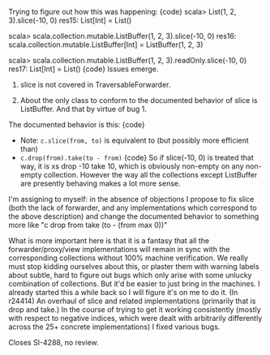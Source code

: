 Trying to figure out how this was happening:
{code}
scala> List(1, 2, 3).slice(-10, 0)
res15: List[Int] = List()

scala> scala.collection.mutable.ListBuffer(1, 2, 3).slice(-10, 0)
res16: scala.collection.mutable.ListBuffer[Int] = ListBuffer(1, 2, 3)

scala> scala.collection.mutable.ListBuffer(1, 2, 3).readOnly.slice(-10, 0)
res17: List[Int] = List()
{code}
Issues emerge.

1) slice is not covered in TraversableForwarder.

2) About the only class to conform to the documented behavior of slice is ListBuffer.  And that by virtue of bug 1.
 
The documented behavior is this:
{code}
*  Note: `c.slice(from, to)`  is equivalent to (but possibly more efficient than)
*  `c.drop(from).take(to - from)`
{code} 
So if slice(-10, 0) is treated that way, it is xs drop -10 take 10, which is
obviously non-empty on any non-empty collection.  However the way all the
collections except ListBuffer are presently behaving makes a lot more sense.

I'm assigning to myself: in the absence of objections I propose to fix slice
(both the lack of forwarder, and any implementations which correspond to the
above description) and change the documented behavior to something more like
"c drop from take (to - (from max 0))"

What is more important here is that it is a fantasy that all the forwarder/proxy/view implementations will remain in sync with the corresponding collections without 100% machine verification.  We really must stop kidding ourselves about this, or plaster them with warning labels about subtle, hard to figure out bugs which only arise with some unlucky combination of collections.  But it'd be easier to just bring in the machines.  I already started this a while back so I will figure it's on me to do it.
(In r24414) An overhaul of slice and related implementations (primarily
that is drop and take.) In the course of trying to get it working
consistently (mostly with respect to negative indices, which were
dealt with arbitrarily differently across the 25+ concrete
implementations) I fixed various bugs.

Closes SI-4288, no review.
